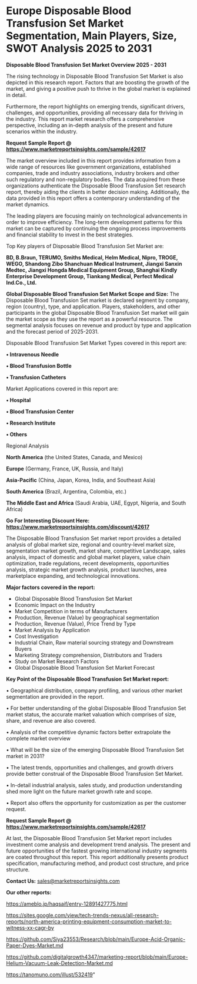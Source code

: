 # Europe Disposable Blood Transfusion Set Market Segmentation, Main Players, Size, SWOT Analysis 2025 to 2031

<Strong> Disposable Blood Transfusion Set Market Overview 2025 - 2031</strong>

The rising technology in Disposable Blood Transfusion Set Market is also depicted in this research report. Factors that are boosting the growth of the market, and giving a positive push to thrive in the global market is explained in detail.

Furthermore, the report highlights on emerging trends, significant drivers, challenges, and opportunities, providing all necessary data for thriving in the industry. This report market research offers a comprehensive perspective, including an in-depth analysis of the present and future scenarios within the industry.

<strong>Request Sample Report @ <a href=https://www.marketreportsinsights.com/sample/42617>https://www.marketreportsinsights.com/sample/42617</a></strong>

The market overview included in this report provides information from a wide range of resources like government organizations, established companies, trade and industry associations, industry brokers and other such regulatory and non-regulatory bodies. The data acquired from these organizations authenticate the Disposable Blood Transfusion Set research report, thereby aiding the clients in better decision making. Additionally, the data provided in this report offers a contemporary understanding of the market dynamics.

The leading players are focusing mainly on technological advancements in order to improve efficiency. The long-term development patterns for this market can be captured by continuing the ongoing process improvements and financial stability to invest in the best strategies.

Top Key players of Disposable Blood Transfusion Set Market are:

<strong>BD, B.Braun, TERUMO, Smiths Medical, Helm Medical, Nipro, TROGE, WEGO, Shandong Zibo Shanchuan Medical Instrument, Jiangxi Sanxin Medtec, Jiangxi Hongda Medical Equipment Group, Shanghai Kindly Enterprise Development Group, Tiankang Medical, Perfect Medical Ind.Co., Ltd.</strong>

<strong><b>Global Disposable Blood Transfusion Set Market Scope and Size:</b></strong>
The Disposable Blood Transfusion Set market is declared segment by company, region (country), type, and application. Players, stakeholders, and other participants in the global Disposable Blood Transfusion Set market will gain the market scope as they use the report as a powerful resource. The segmental analysis focuses on revenue and product by type and application and the forecast period of 2025-2031.

Disposable Blood Transfusion Set Market Types covered in this report are:

<strong>•  Intravenous Needle

•  Blood Transfusion Bottle

•  Transfusion Catheters</strong>

Market Applications covered in this report are:

<strong>•  Hospital

•  Blood Transfusion Center

•  Research Institute

•  Others</strong> 

Regional Analysis

<strong>North America</strong> (the United States, Canada, and Mexico)

<strong>Europe</strong> (Germany, France, UK, Russia, and Italy)

<strong>Asia-Pacific</strong> (China, Japan, Korea, India, and Southeast Asia)

<strong>South America</strong> (Brazil, Argentina, Colombia, etc.)

<strong>The Middle East and Africa</strong> (Saudi Arabia, UAE, Egypt, Nigeria, and South Africa)

<strong>Go For Interesting Discount Here: <a href=https://www.marketreportsinsights.com/discount/42617>https://www.marketreportsinsights.com/discount/42617</a></strong>

The Disposable Blood Transfusion Set market report provides a detailed analysis of global market size, regional and country-level market size, segmentation market growth, market share, competitive Landscape, sales analysis, impact of domestic and global market players, value chain optimization, trade regulations, recent developments, opportunities analysis, strategic market growth analysis, product launches, area marketplace expanding, and technological innovations.

<strong><b>Major factors covered in the report:</b></strong>
<ul>
  <li>Global Disposable Blood Transfusion Set Market </li>
  <li>Economic Impact on the Industry</li>
  <li>Market Competition in terms of Manufacturers</li>
  <li>Production, Revenue (Value) by geographical segmentation</li>
  <li>Production, Revenue (Value), Price Trend by Type</li>
  <li>Market Analysis by Application</li>
  <li>Cost Investigation</li>
  <li>Industrial Chain, Raw material sourcing strategy and Downstream Buyers</li>
  <li>Marketing Strategy comprehension, Distributors and Traders</li>
  <li>Study on Market Research Factors</li>
  <li>Global Disposable Blood Transfusion Set Market Forecast</li>
</ul>

<strong><b>Key Point of the Disposable Blood Transfusion Set Market report:</b></strong>

• Geographical distribution, company profiling, and various other market segmentation are provided in the report.

• For better understanding of the global Disposable Blood Transfusion Set market status, the accurate market valuation which comprises of size, share, and revenue are also covered.

• Analysis of the competitive dynamic factors better extrapolate the complete market overview

• What will be the size of the emerging Disposable Blood Transfusion Set market in 2031?

• The latest trends, opportunities and challenges, and growth drivers provide better construal of the Disposable Blood Transfusion Set Market.

• In-detail industrial analysis, sales study, and production understanding shed more light on the future market growth rate and scope.

• Report also offers the opportunity for customization as per the customer request.

<strong>Request Sample Report @ <a href=https://www.marketreportsinsights.com/sample/42617>https://www.marketreportsinsights.com/sample/42617</a></strong>

At last, the Disposable Blood Transfusion Set Market report includes investment come analysis and development trend analysis. The present and future opportunities of the fastest growing international industry segments are coated throughout this report. This report additionally presents product specification, manufacturing method, and product cost structure, and price structure.

<strong>Contact Us:</strong>
sales@marketreportsinsights.com

<strong>Our other reports:</strong>

<a href=https://ameblo.jp/haqsaif/entry-12891427775.html>https://ameblo.jp/haqsaif/entry-12891427775.html</a>

<a href=https://sites.google.com/view/tech-trends-nexus/all-research-reports/north-america-printing-equipment-consumption-market-to-witness-xx-cagr-by>https://sites.google.com/view/tech-trends-nexus/all-research-reports/north-america-printing-equipment-consumption-market-to-witness-xx-cagr-by</a>

<a href=https://github.com/Siya23553/Research/blob/main/Europe-Acid-Organic-Paper-Dyes-Market.md>https://github.com/Siya23553/Research/blob/main/Europe-Acid-Organic-Paper-Dyes-Market.md</a>

<a href=https://github.com/digitalgrowth4347/marketing-report/blob/main/Europe-Helium-Vacuum-Leak-Detection-Market.md>https://github.com/digitalgrowth4347/marketing-report/blob/main/Europe-Helium-Vacuum-Leak-Detection-Market.md</a>

<a href=https://tanomuno.com/illust/532419>https://tanomuno.com/illust/532419</a>"
